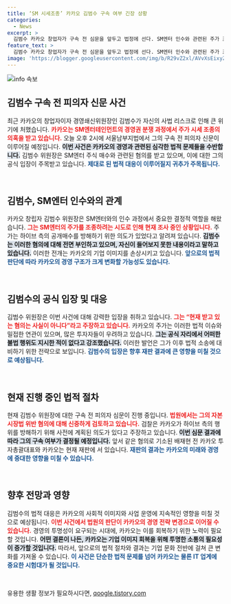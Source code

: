 ```yaml
---
title: ‘SM 시세조종’ 카카오 김범수 구속 여부 긴장 상황
categories:
  - News
excerpt: >
  김범수 카카오 창업자가 구속 전 심문을 앞두고 법정에 선다. SM엔터 인수와 관련된 주가 조작 의혹이 심화되는 가운데, 그가 어떤 반전을 이끌어낼지 궁금증이 커지고 있다.
feature_text: >
  김범수 카카오 창업자가 구속 전 심문을 앞두고 법정에 선다. SM엔터 인수와 관련된 주가 조작 의혹이 심화되는 가운데, 그가 어떤 반전을 이끌어낼지 궁금증이 커지고 있다.
image: 'https://blogger.googleusercontent.com/img/b/R29vZ2xl/AVvXsEixyZcFfHzMRdzZMjFBmAUKJYCLCGyLL1o632UiGVXcaFdKo_bkvkuCioo0uUKlGfBVcT3P84aROyZIXSBEx3Aw5nCQ3pTgDom1WDC4m8eifvWiAmWEEVb4x6G_l8C0QH225ldMjyaFvpxGEBGNO37VmDTDMHGhJPq73UglMfDca1-0aw/s1600/blogspot.png'
---
```


<p><img src="https://blogger.googleusercontent.com/img/b/R29vZ2xl/AVvXsEixyZcFfHzMRdzZMjFBmAUKJYCLCGyLL1o632UiGVXcaFdKo_bkvkuCioo0uUKlGfBVcT3P84aROyZIXSBEx3Aw5nCQ3pTgDom1WDC4m8eifvWiAmWEEVb4x6G_l8C0QH225ldMjyaFvpxGEBGNO37VmDTDMHGhJPq73UglMfDca1-0aw/s1600/blogspot.png" alt="info 속보" /></p>

<h2 data-ke-size="size26">김범수 구속 전 피의자 신문 사건</h2>

<p data-ke-size="size16">최근 카카오의 창업자이자 경영쇄신위원장인 김범수가 자신의 사법 리스크로 인해 큰 위기에 처했습니다. <b><span style="color: #ee2323;">카카오는 SM엔터테인먼트의 경영권 분쟁 과정에서 주가 시세 조종의 의혹을 받고 있습니다.</span></b> 오늘 오후 2시에 서울남부지법에서 그의 구속 전 피의자 신문이 이루어질 예정입니다. <b><span style="background-color: #21538527;">이번 사건은 카카오의 경영과 관련된 심각한 법적 문제들을 수반합니다.</span></b> 김범수 위원장은 SM엔터 주식 매수와 관련된 혐의를 받고 있으며, 이에 대한 그의 공식 입장이 주목받고 있습니다. <b><span style="color: #1a5490;">제대로 된 법적 대응이 이루어질지 귀추가 주목됩니다.</span></b></p>

<p data-ke-size="size16">&nbsp;</p>

<h2 data-ke-size="size26">김범수, SM엔터 인수와의 관계</h2>

<p data-ke-size="size16">카카오 창립자 김범수 위원장은 SM엔터와의 인수 과정에서 중요한 결정적 역할을 해왔습니다. <b><span style="color: #ee2323;">그는 SM엔터의 주가를 조종하려는 시도로 인해 현재 조사 중인 상황입니다.</span></b> 주가는 하이브 측의 공개매수를 방해하기 위한 의도가 있었다고 알려져 있습니다. <b><span style="background-color: #21538527;">김범수는 이러한 혐의에 대해 전면 부인하고 있으며, 자신이 들어보지 못한 내용이라고 말하고 있습니다.</span></b> 이러한 전개는 카카오의 기업 이미지를 손상시키고 있습니다. <b><span style="color: #1a5490;">앞으로의 법적 판단에 따라 카카오의 경영 구조가 크게 변화할 가능성도 있습니다.</span></b></p>

<p data-ke-size="size16">&nbsp;</p>

<h2 data-ke-size="size26">김범수의 공식 입장 및 대응</h2>

<p data-ke-size="size16">김범수 위원장은 이번 사건에 대해 강력한 입장을 취하고 있습니다. <b><span style="color: #ee2323;">그는 “현재 받고 있는 혐의는 사실이 아니다”라고 주장하고 있습니다.</span></b> 카카오의 주가는 이러한 법적 이슈와 밀접한 연관이 있으며, 많은 투자자들이 우려하고 있습니다. <b><span style="background-color: #21538527;">그는 공식 자리에서 어떠한 불법 행위도 지시한 적이 없다고 강조했습니다.</span></b> 이러한 발언은 그가 이후 법적 소송에 대비하기 위한 전략으로 보입니다. <b><span style="color: #1a5490;">김범수의 입장은 향후 재판 결과에 큰 영향을 미칠 것으로 예상됩니다.</span></b></p>

<p data-ke-size="size16">&nbsp;</p>

<h2 data-ke-size="size26">현재 진행 중인 법적 절차</h2>

<p data-ke-size="size16">현재 김범수 위원장에 대한 구속 전 피의자 심문이 진행 중입니다. <b><span style="color: #ee2323;">법원에서는 그의 자본시장법 위반 혐의에 대해 신중하게 검토하고 있습니다.</span></b> 검찰은 카카오가 하이브 측의 행위를 방해하기 위해 사전에 계획된 의도가 있다고 주장하고 있습니다. <b><span style="background-color: #21538527;">이번 심문 결과에 따라 그의 구속 여부가 결정될 예정입니다.</span></b> 앞서 같은 혐의로 기소된 배재현 전 카카오 투자총괄대표와 카카오는 현재 재판에 서 있습니다. <b><span style="color: #1a5490;">재판의 결과는 카카오의 미래와 경영에 중대한 영향을 미칠 수 있습니다.</span></b></p>

<p data-ke-size="size16">&nbsp;</p>

<h2 data-ke-size="size26">향후 전망과 영향</h2>

<p data-ke-size="size16">김범수의 법적 대응은 카카오의 사회적 이미지와 사업 운영에 지속적인 영향을 미칠 것으로 예상됩니다. <b><span style="color: #ee2323;">이번 사건에서 법원의 판단이 카카오의 경영 전략 변경으로 이어질 수 있습니다.</span></b> 경영의 투명성이 요구되는 시대에, 카카오는 이를 회복하기 위한 노력이 필요할 것입니다. <b><span style="background-color: #21538527;">어떤 결론이 나든, 카카오는 기업 이미지 회복을 위해 투명한 소통의 필요성이 증가할 것입니다.</span></b> 따라서, 앞으로의 법적 절차와 결과는 기업 문화 전반에 걸쳐 큰 변화를 가져올 수 있습니다. <b><span style="color: #1a5490;">이 사건은 단순한 법적 문제를 넘어 카카오는 물론 IT 업계에 중요한 시험대가 될 것입니다.</span></b></p>

<p data-ke-size="size16">&nbsp;</p>
유용한 생활 정보가 필요하시다면, <a href="https://qoogle.tistory.com" rel="dofollow">qoogle.tistory.com</a>



